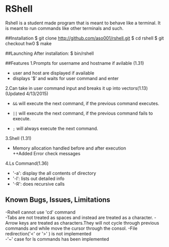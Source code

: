 # RShell

Rshell is a student made program that is meant to behave like a terminal. It is meant to run commands like other terminals and such.

##Installation
$ git clone http://github.com/aso001/rshell.git
$ cd rshell
$ git checkout hw0
$ make

##Launching
After installation:
$ bin/rshell

##Features
1.Prompts for username and hostname if avilable (1.31)
- user and host are displayed if available
- displays '$' and waits for user command and enter

2.Can take in user command input and breaks it up into vectors(1.13)  (Updated 4/13/2015)
- `&&` will execute the next command, if the previous command executes.

- `||` will execute the next command, if the previous command fails to execute.

- `;` will always execute the next command.

3.Shell (1.31)
- Memory allocation handled before and after execution  
++Added Error check messages  

4.Ls Command(1.36)  
- '-a': display the all contents of directory 
- '-l': lists out detailed info  
- '-R': does recursive calls  

## Known Bugs, Issues, Limitations 
-Rshell cannot use 'cd' command  
-Tabs are not treated as spaces and instead are treated as a character. 
-Arrow keys are treated as characters.They will not cycle through previous commands and while move the cursor through the consol. 
-File redirection('<' or '>' ) is not implemented  
-'~' case for ls commands has been implemented   
